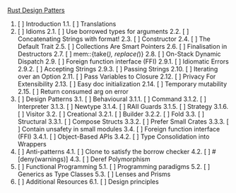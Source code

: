 [Rust Design Patters](https://rust-unofficial.github.io/patterns/intro.html)

1. [ ] Introduction
    1.1. [ ] Translations
2. [ ] Idioms
    2.1. [ ] Use borrowed types for arguments
    2.2. [ ] Concatenating Strings with format!
    2.3. [ ] Constructor
    2.4. [ ] The Default Trait
    2.5. [ ] Collections Are Smart Pointers
    2.6. [ ] Finalisation in Destructors
    2.7. [ ] mem::{take(_), replace(_)}
    2.8. [ ] On-Stack Dynamic Dispatch
    2.9. [ ] Foreign function interface (FFI)
        2.9.1. [ ] Idiomatic Errors
        2.9.2. [ ] Accepting Strings
        2.9.3. [ ] Passing Strings
    2.10. [ ] Iterating over an Option
    2.11. [ ] Pass Variables to Closure
    2.12. [ ] Privacy For Extensibility
    2.13. [ ] Easy doc initialization
    2.14. [ ] Temporary mutability
    2.15. [ ] Return consumed arg on error
3. [ ] Design Patterns
    3.1. [ ] Behavioural
        3.1.1. [ ] Command
        3.1.2. [ ] Interpreter
        3.1.3. [ ] Newtype
        3.1.4. [ ] RAII Guards
        3.1.5. [ ] Strategy
        3.1.6. [ ] Visitor
    3.2. [ ] Creational
        3.2.1. [ ] Builder
        3.2.2. [ ] Fold
    3.3. [ ] Structural
        3.3.1. [ ] Compose Structs
        3.3.2. [ ] Prefer Small Crates
        3.3.3. [ ] Contain unsafety in small modules
    3.4. [ ] Foreign function interface (FFI)
        3.4.1. [ ] Object-Based APIs
        3.4.2. [ ] Type Consolidation into Wrappers
4. [ ] Anti-patterns
    4.1. [ ] Clone to satisfy the borrow checker
    4.2. [ ] #[deny(warnings)]
    4.3. [ ] Deref Polymorphism
5. [ ] Functional Programming
    5.1. [ ] Programming paradigms
    5.2. [ ] Generics as Type Classes
    5.3. [ ] Lenses and Prisms
6. [ ] Additional Resources
    6.1. [ ] Design principles
